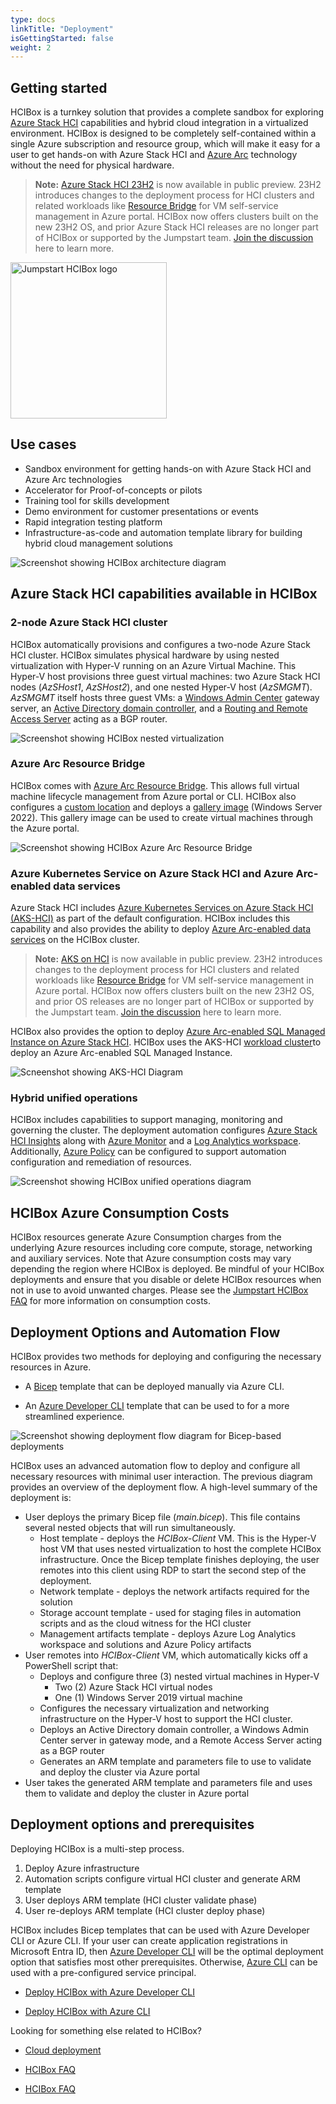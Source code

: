 ```yaml
---
type: docs
linkTitle: "Deployment"
isGettingStarted: false
weight: 2
---
```


## Getting started

HCIBox is a turnkey solution that provides a complete sandbox for exploring [Azure Stack HCI](https://learn.microsoft.com/azure-stack/hci/overview) capabilities and hybrid cloud integration in a virtualized environment. HCIBox is designed to be completely self-contained within a single Azure subscription and resource group, which will make it easy for a user to get hands-on with Azure Stack HCI and [Azure Arc](https://learn.microsoft.com/azure/azure-arc/overview) technology without the need for physical hardware.

  > **Note:** [Azure Stack HCI 23H2](https://learn.microsoft.com/azure-stack/hci/whats-new) is now available in public preview. 23H2 introduces changes to the deployment process for HCI clusters and related workloads like [Resource Bridge](https://learn.microsoft.com/azure-stack/hci/manage/azure-arc-vm-management-overview) for VM self-service management in Azure portal. HCIBox now offers clusters built on the new 23H2 OS, and prior Azure Stack HCI releases are no longer part of HCIBox or supported by the Jumpstart team. [Join the discussion](https://github.com/microsoft/azure_arc/discussions/1454) here to learn more.

<img src="/img/logo/hcibox.png" alt="Jumpstart HCIBox logo" width="250">

## Use cases

- Sandbox environment for getting hands-on with Azure Stack HCI and Azure Arc technologies
- Accelerator for Proof-of-concepts or pilots
- Training tool for skills development
- Demo environment for customer presentations or events
- Rapid integration testing platform
- Infrastructure-as-code and automation template library for building hybrid cloud management solutions

![Screenshot showing HCIBox architecture diagram](./arch.png)

## Azure Stack HCI capabilities available in HCIBox

### 2-node Azure Stack HCI cluster

HCIBox automatically provisions and configures a two-node Azure Stack HCI cluster. HCIBox simulates physical hardware by using nested virtualization with Hyper-V running on an Azure Virtual Machine. This Hyper-V host provisions three guest virtual machines: two Azure Stack HCI nodes (_AzSHost1_, _AzSHost2_), and one nested Hyper-V host (_AzSMGMT_). _AzSMGMT_ itself hosts three guest VMs: a [Windows Admin Center](https://learn.microsoft.com/windows-server/manage/windows-admin-center/overview) gateway server, an [Active Directory domain controller](https://learn.microsoft.com/windows-server/identity/ad-ds/get-started/virtual-dc/active-directory-domain-services-overview), and a [Routing and Remote Access Server](https://learn.microsoft.com/windows-server/remote/remote-access/remote-access) acting as a BGP router.

![Screenshot showing HCIBox nested virtualization](./nested_virtualization.png)

### Azure Arc Resource Bridge

HCIBox comes with [Azure Arc Resource Bridge](https://learn.microsoft.com/azure/azure-arc/resource-bridge/overview). This allows full virtual machine lifecycle management from Azure portal or CLI. HCIBox also configures a [custom location](https://learn.microsoft.com/azure-stack/hci/manage/deploy-arc-resource-bridge-using-command-line?tabs=for-static-ip-address#create-a-custom-location-by-installing-azure-arc-resource-bridge) and deploys a [gallery image](https://learn.microsoft.com/azure-stack/hci/manage/deploy-arc-resource-bridge-using-command-line?tabs=for-static-ip-address#create-virtual-network-and-gallery-image) (Windows Server 2022). This gallery image can be used to create virtual machines through the Azure portal.

![Screenshot showing HCIBox Azure Arc Resource Bridge](./arc_resource_bridge.png)

### Azure Kubernetes Service on Azure Stack HCI and Azure Arc-enabled data services

Azure Stack HCI includes [Azure Kubernetes Services on Azure Stack HCI (AKS-HCI)](https://learn.microsoft.com/azure-stack/aks-hci/) as part of the default configuration. HCIBox includes this capability and also provides the ability to deploy [Azure Arc-enabled data services](https://learn.microsoft.com/azure/azure-arc/data/overview) on the HCIBox cluster.

  > **Note:** [AKS on HCI](https://learn.microsoft.com/azure-stack/hci/whats-new) is now available in public preview. 23H2 introduces changes to the deployment process for HCI clusters and related workloads like [Resource Bridge](https://learn.microsoft.com/azure-stack/hci/manage/azure-arc-vm-management-overview) for VM self-service management in Azure portal. HCIBox now offers clusters built on the new 23H2 OS, and prior OS releases are no longer part of HCIBox or supported by the Jumpstart team. [Join the discussion](https://github.com/microsoft/azure_arc/discussions/1454) here to learn more.

HCIBox also provides the option to deploy [Azure Arc-enabled SQL Managed Instance on Azure Stack HCI](https://learn.microsoft.com/azure/azure-arc/data/managed-instance-overview). HCIBox uses the AKS-HCI [workload cluster](https://learn.microsoft.com/azure-stack/aks-hci/kubernetes-concepts)to deploy an Azure Arc-enabled SQL Managed Instance.

![Scneenshot showing AKS-HCI Diagram](./aks_hci.png)

### Hybrid unified operations

HCIBox includes capabilities to support managing, monitoring and governing the cluster. The deployment automation configures [Azure Stack HCI Insights](https://learn.microsoft.com/azure-stack/hci/manage/monitor-hci-multi) along with [Azure Monitor](https://learn.microsoft.com/azure/azure-monitor/overview) and a [Log Analytics workspace](https://learn.microsoft.com/azure/azure-monitor/logs/log-query-overview). Additionally, [Azure Policy](https://learn.microsoft.com/azure/governance/policy/overview) can be configured to support automation configuration and remediation of resources.

![Screenshot showing HCIBox unified operations diagram](./governance.png)

## HCIBox Azure Consumption Costs

HCIBox resources generate Azure Consumption charges from the underlying Azure resources including core compute, storage, networking and auxiliary services. Note that Azure consumption costs may vary depending the region where HCIBox is deployed. Be mindful of your HCIBox deployments and ensure that you disable or delete HCIBox resources when not in use to avoid unwanted charges. Please see the [Jumpstart HCIBox FAQ](../faq/) for more information on consumption costs.

## Deployment Options and Automation Flow

HCIBox provides two methods for deploying and configuring the necessary resources in Azure.

- A [Bicep](https://learn.microsoft.com/azure/azure-resource-manager/bicep/overview?tabs=bicep) template that can be deployed manually via Azure CLI.

- An [Azure Developer CLI](https://learn.microsoft.com/azure/developer/azure-developer-cli/overview) template that can be used to for a more streamlined experience.

![Screenshot showing deployment flow diagram for Bicep-based deployments](./deployment_flow.png)

HCIBox uses an advanced automation flow to deploy and configure all necessary resources with minimal user interaction. The previous diagram provides an overview of the deployment flow. A high-level summary of the deployment is:

- User deploys the primary Bicep file (_main.bicep_). This file contains several nested objects that will run simultaneously.
  - Host template - deploys the _HCIBox-Client_ VM. This is the Hyper-V host VM that uses nested virtualization to host the complete HCIBox infrastructure. Once the Bicep template finishes deploying, the user remotes into this client using RDP to start the second step of the deployment.
  - Network template - deploys the network artifacts required for the solution
  - Storage account template - used for staging files in automation scripts and as the cloud witness for the HCI cluster
  - Management artifacts template - deploys Azure Log Analytics workspace and solutions and Azure Policy artifacts
- User remotes into _HCIBox-Client_ VM, which automatically kicks off a PowerShell script that:
  - Deploys and configure three (3) nested virtual machines in Hyper-V
    - Two (2) Azure Stack HCI virtual nodes
    - One (1) Windows Server 2019 virtual machine
  - Configures the necessary virtualization and networking infrastructure on the Hyper-V host to support the HCI cluster.
  - Deploys an Active Directory domain controller, a Windows Admin Center server in gateway mode, and a Remote Access Server acting as a BGP router
  - Generates an ARM template and parameters file to use to validate and deploy the cluster via Azure portal
- User takes the generated ARM template and parameters file and uses them to validate and deploy the cluster in Azure portal

## Deployment options and prerequisites

Deploying HCIBox is a multi-step process.

  1) Deploy Azure infrastructure
  2) Automation scripts configure virtual HCI cluster and generate ARM template
  3) User deploys ARM template (HCI cluster validate phase)
  4) User re-deploys ARM template (HCI cluster deploy phase)

HCIBox includes Bicep templates that can be used with Azure Developer CLI or Azure CLI. If your user can create application registrations in Microsoft Entra ID, then [Azure Developer CLI](/azure_jumpstart_hcibox/deployment_azd) will be the optimal deployment option that satisfies most other prerequisites. Otherwise, [Azure CLI](/azure_jumpstart_hcibox/deployment_az) can be used with a pre-configured service principal.

- [Deploy HCIBox with Azure Developer CLI](/azure_jumpstart_hcibox/deployment_azd)

- [Deploy HCIBox with Azure CLI](/azure_jumpstart_hcibox/deployment_az)

Looking for something else related to HCIBox?

- [Cloud deployment](/azure_jumpstart_hcibox/cloud_deployment)

- [HCIBox FAQ](/azure_jumpstart_hcibox/faq)

- [HCIBox FAQ](/azure_jumpstart_hcibox/faq)
